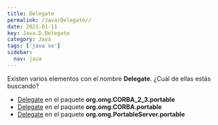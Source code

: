 ```yaml
---
title: Delegate
permalink: /Java/Delegate//
date: 2021-01-11
key: Java.D.Delegate
category: Java
tags: ['java se']
sidebar: 
  nav: java
---
```


Existen varios elementos con el nombre **Delegate**. ¿Cuál de ellas estás buscando?
<ul>
<li><a href="/Java/Delegate-org-omg-CORBA_2_3-portable/">Delegate</a> en el paquete <strong>org.omg.CORBA_2_3.portable</strong></li>
<li><a href="/Java/Delegate-org-omg-CORBA-portable/">Delegate</a> en el paquete <strong>org.omg.CORBA.portable</strong></li>
<li><a href="/Java/Delegate-org-omg-PortableServer-portable/">Delegate</a> en el paquete <strong>org.omg.PortableServer.portable</strong></li>
<ul>
